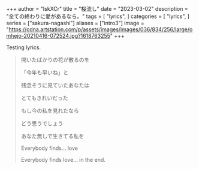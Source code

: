 +++
author = "IskXCr"
title = "桜流し"
date = "2023-03-02"
description = "全ての終わりに愛があるなら。"
tags = [
    "lyrics",
]
categories = [
    "lyrics",
]
series = ["sakura-nagashi"]
aliases = ["intro3"]
image = "https://cdna.artstation.com/p/assets/images/images/036/834/256/large/omhejo-20210416-072524.jpg?1618763255"
+++

Testing lyrics.
<!--more-->

> 開いたばかりの花が散るのを
>
> 「今年も早いね」と
>
> 残念そうに見ていたあなたは
>
> とてもきれいだった
>
> もし今の私を見れたなら
>
> どう思うでしょう
>
> あなた無しで生きてる私を
>
> Everybody finds... love
>
> Everybody finds love... in the end.